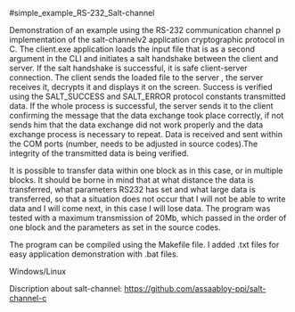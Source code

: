 #simple_example_RS-232_Salt-channel

Demonstration of an example using the RS-232 communication channel p
implementation of the salt-channelv2 application cryptographic protocol
in C. The client.exe application loads the input file that is 
as a second argument in the CLI and initiates a salt handshake between the client
and server. If the salt handshake is successful, it is safe
client-server connection. The client sends the loaded file to the server
, the server receives it, decrypts it and displays it on the screen.
Success is verified using the SALT_SUCCESS and SALT_ERROR protocol constants
transmitted data. If the whole process is successful, the server sends it
to the client confirming the message that the data exchange took place correctly, if not
sends him that the data exchange did not work properly and the data exchange process is necessary
to repeat. Data is received and sent within the COM ports (number,
needs to be adjusted in source codes).The integrity of the transmitted data is being verified.

It is possible to transfer data within one block as in this case, or in multiple blocks. 
It should be borne in mind that at what distance the data is transferred, what parameters RS232 
has set and what large data is transferred, so that a situation does not occur that 
I will not be able to write data and I will come next, in this case I will lose data. 
The program was tested with a maximum transmission of 20Mb, which passed in the order of one block 
and the parameters as set in the source codes.

The program can be compiled using the Makefile file. I added .txt files
for easy application demonstration with .bat files.

Windows/Linux

Discription about salt-channel: 
https://github.com/assaabloy-ppi/salt-channel-c
